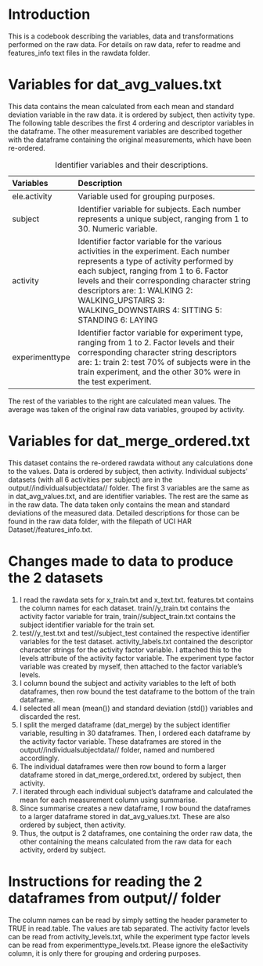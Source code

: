 Introduction
============

This is a codebook describing the variables, data and transformations
performed on the raw data. For details on raw data, refer to readme and
features\_info text files in the rawdata folder.

Variables for dat\_avg\_values.txt
==================================

This data contains the mean calculated from each mean and standard
deviation variable in the raw data. it is ordered by subject, then
activity type. The following table describes the first 4 ordering and
descriptor variables in the dataframe. The other measurement variables
are described together with the dataframe containing the original
measurements, which have been re-ordered.

<table>
<caption>Identifier variables and their descriptions.</caption>
<thead>
<tr class="header">
<th style="text-align: left;">Variables</th>
<th style="text-align: left;">Description</th>
</tr>
</thead>
<tbody>
<tr class="odd">
<td style="text-align: left;">ele.activity</td>
<td style="text-align: left;">Variable used for grouping purposes.</td>
</tr>
<tr class="even">
<td style="text-align: left;">subject</td>
<td style="text-align: left;">Identifier variable for subjects. Each number represents a unique subject, ranging from 1 to 30. Numeric variable.</td>
</tr>
<tr class="odd">
<td style="text-align: left;">activity</td>
<td style="text-align: left;">Identifier factor variable for the various activities in the experiment. Each number represents a type of activity performed by each subject, ranging from 1 to 6. Factor levels and their corresponding character string descriptors are: 1: WALKING 2: WALKING_UPSTAIRS 3: WALKING_DOWNSTAIRS 4: SITTING 5: STANDING 6: LAYING</td>
</tr>
<tr class="even">
<td style="text-align: left;">experimenttype</td>
<td style="text-align: left;">Identifier factor variable for experiment type, ranging from 1 to 2. Factor levels and their corresponding character string descriptors are: 1: train 2: test 70% of subjects were in the train experiment, and the other 30% were in the test experiment.</td>
</tr>
</tbody>
</table>

The rest of the variables to the right are calculated mean values. The
average was taken of the original raw data variables, grouped by
activity.

Variables for dat\_merge\_ordered.txt
=====================================

This dataset contains the re-ordered rawdata without any calculations
done to the values. Data is ordered by subject, then activity.
Individual subjects’ datasets (with all 6 activities per subject) are in
the output//individualsubjectdata// folder. The first 3 variables are
the same as in dat\_avg\_values.txt, and are identifier variables. The
rest are the same as in the raw data. The data taken only contains the
mean and standard deviations of the measured data. Detailed descriptions
for those can be found in the raw data folder, with the filepath of UCI
HAR Dataset//features\_info.txt.

Changes made to data to produce the 2 datasets
==============================================

1.  I read the rawdata sets for x\_train.txt and x\_text.txt.
    features.txt contains the column names for each dataset.
    train//y\_train.txt contains the activity factor variable for train,
    train//subject\_train.txt contains the subject identifier variable
    for the train set.
2.  test//y\_test.txt and test//subject\_test contained the respective
    identifier variables for the test dataset. activity\_labels.txt
    contained the descriptor character strings for the activity factor
    variable. I attached this to the levels attribute of the activity
    factor variable. The experiment type factor variable was created by
    myself, then attached to the factor variable’s levels.
3.  I column bound the subject and activity variables to the left of
    both dataframes, then row bound the test dataframe to the bottom of
    the train dataframe.
4.  I selected all mean (mean()) and standard deviation (std())
    variables and discarded the rest.
5.  I split the merged dataframe (dat\_merge) by the subject identifier
    variable, resulting in 30 dataframes. Then, I ordered each dataframe
    by the activity factor variable. These dataframes are stored in the
    output//individualsubjectdata// folder, named and numbered
    accordingly.
6.  The individual dataframes were then row bound to form a larger
    dataframe stored in dat\_merge\_ordered.txt, ordered by subject,
    then activity.
7.  I iterated through each individual subject’s dataframe and
    calculated the mean for each measurement column using summarise.
8.  Since summarise creates a new dataframe, I row bound the dataframes
    to a larger dataframe stored in dat\_avg\_values.txt. These are also
    ordered by subject, then activity.
9.  Thus, the output is 2 dataframes, one containing the order raw data,
    the other containing the means calculated from the raw data for each
    activity, orderd by subject.

Instructions for reading the 2 dataframes from output// folder
==============================================================

The column names can be read by simply setting the header parameter to
TRUE in read.table. The values are tab separated. The activity factor
levels can be read from activity\_levels.txt, while the experiment type
factor levels can be read from experimenttype\_levels.txt. Please ignore
the ele$activity column, it is only there for grouping and ordering
purposes.
